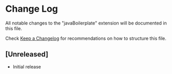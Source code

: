 # Change Log

All notable changes to the "javaBoilerplate" extension will be documented in this file.

Check [Keep a Changelog](http://keepachangelog.com/) for recommendations on how to structure this file.

## [Unreleased]

- Initial release